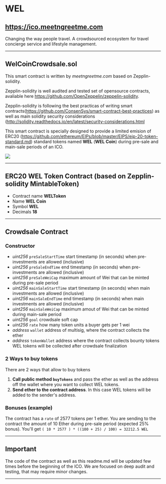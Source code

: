 # WEL

## https://ico.meetngreetme.com

Changing the way people travel.
A crowdsourced ecosystem for travel concierge service and lifestyle management.

--------------

## WelCoinCrowdsale.sol

This smart contract is written by *meetngreetme.com* based on Zepplin-solidity.

Zepplin-solidity is well audited and tested set of opensource contracts, avaliable here https://github.com/OpenZeppelin/zeppelin-solidity.

Zepplin-solidity is following the best practicas of writing smart contracts(https://github.com/ConsenSys/smart-contract-best-practices) as well as main solidity security considerations (http://solidity.readthedocs.io/en/latest/security-considerations.html

This smart contract is specially designed to provide a limited emision of ERC20 (https://github.com/ethereum/EIPs/blob/master/EIPS/eip-20-token-standard.md) standard tokens named **WEL** (**WEL Coin**) during pre-sale and main-sale periods of an ICO.

![](https://bitbucket.org/nedudi/WEL/raw/master/ico.png)

-------

## ERC20 WEL Token Contract (based on Zepplin-solidity MintableToken)

  - Contract name **WELToken**
  - Name **WEL Coin**
  - Symbol **WEL**
  - Decimals **18**

--------

## Crowdsale Contract

### Constructor

- *uint256* `preSaleStartTime`  start timestamp (in seconds) when pre-investments are allowed (inclusive)
- *uint256* `preSaleEndTime`    end timestamp (in seconds) when pre-investments are allowed (inclusive)
- *uint256* `preSaleWeiCap`     maximum amount of Wei that can be minted during pre-sale period
- *uint256* `mainSaleStartTime` start timestamp (in seconds) when main investments are allowed (inclusive)
- *uint256* `mainSaleEndTime`   end timestamp (in seconds) when main investments are allowed (inclusive)
- *uint256* `mainSaleWeiCap`    maximum amout of Wei that can be minted during main-sale period
- *uint256* `goal`              crowdsale soft cap
- *uint256* `rate`              how many token units a buyer gets per 1 wei
- *address* `wallet`            address of multisig, where the contract collects the ether
- *address* `tokenWallet`       address where the contract collects bounty tokens WEL tokens will be collected after crowdsale finalization

### 2 Ways to buy tokens

There are 2 ways that allow to buy tokens

1. **Call public method `buyTokens`** and pass the ether as well as the address off the wallet where you want to collect WEL tokens.
2. **Send ether to the contract address**. In this case WEL tokens will be added to the sender's address.

### Bonuses (example)

The contract has a `rate` of 2577 tokens per 1 ether.
You are sending to the contract the amount of 10 Ether during pre-sale period (expected 25% bonus).
You'll get `( 10 * 2577 ) * ((100 + 25) / 100) = 32212.5 WEL`

<!-- ### Finalisation

The contract creator are allowed to finalize sales with the public method `finaliseCrowdsale`.

*This method fixes the whole amount of minted tokens `token.totalSupply` as **90%** and mint **10%** more tokens, for the address `tokenWallet`. Then it forever stops minting of this token (means, stopping emission) -->

---------

## Important

The code of the contract as well as this readme.md will be updated few times before the beginning of the ICO.
We are focused on deep audit and testing, that may require minor changes.

-----------